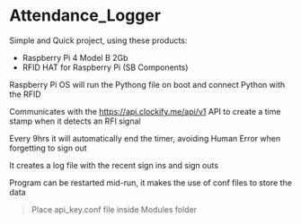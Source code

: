 # Attendance_Logger

Simple and Quick project, using these products:
- Raspberry Pi 4 Model B 2Gb
- RFID HAT for Raspberry Pi (SB Components)

Raspberry Pi OS will run the Pythong file on boot and connect Python with the RFID

Communicates with the https://api.clockify.me/api/v1 API to create a time stamp when it detects an RFI signal

Every 9hrs it will automatically end the timer, avoiding Human Error when forgetting to sign out

It creates a log file with the recent sign ins and sign outs

Program can be restarted mid-run, it makes the use of conf files to store the data

> Place api_key.conf file inside Modules folder